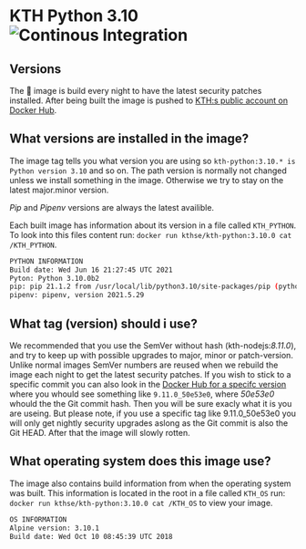 # KTH Python 3.10 ![Continous Integration](https://github.com/KTH/kth-python-3.10/actions/workflows/main.yml/badge.svg)

## Versions 
The 🐳 image is build every night to have the latest security patches installed. After being built the image is pushed to [KTH:s public account on Docker Hub](https://hub.docker.com/r/kthse/kth-python/tags/).

## What versions are installed in the image?
The image tag tells you what version you are using so `kth-python:3.10.* is Python version 3.10` and so on. The path version is normally not changed unless we install something in the image. Otherwise we try to stay on the latest major.minor version.

*Pip* and *Pipenv* versions are always the latest availible.

Each built image has information about its version in a file called `KTH_PYTHON`. To look into this files content run: `docker run kthse/kth-python:3.10.0 cat /KTH_PYTHON`.

```bash
PYTHON INFORMATION
Build date: Wed Jun 16 21:27:45 UTC 2021
Pyton: Python 3.10.0b2
pip: pip 21.1.2 from /usr/local/lib/python3.10/site-packages/pip (python 3.10)
pipenv: pipenv, version 2021.5.29
```

## What tag (version) should i use?
We recommended that you use the SemVer without hash (kth-nodejs:*8.11.0*), and try to keep up with possible upgrades to major, minor or patch-version. Unlike normal images SemVer numbers are reused when we rebuild the image each night to get the latest security patches. If you wish to stick to a specific commit you can also look in the [Docker Hub for a specifc version](https://hub.docker.com/r/kthse/kth-nodejs/tags/) where you whould see something like `9.11.0_50e53e0`, where _50e53e0_ whould the the Git commit hash. Then you will be sure exacly what it is you are useing. But please note, if you use a specific tag like 9.11.0_50e53e0 you will only get nightly security upgrades aslong as the Git commit is also the Git HEAD. After that the image will slowly rotten.

## What operating system does this image use?
The image also contains build information from when the operating system was built. This information is located in the root in a file called `KTH_OS` run: `docker run kthse/kth-python:3.10.0 cat /KTH_OS` to view your image.

```bash
OS INFORMATION
Alpine version: 3.10.1
Build date: Wed Oct 10 08:45:39 UTC 2018
```

